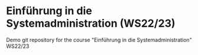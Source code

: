 # Einführung in die Systemadministration (WS22/23)

Demo git repository for the course "Einführung in die Systemadministration" WS22/23
